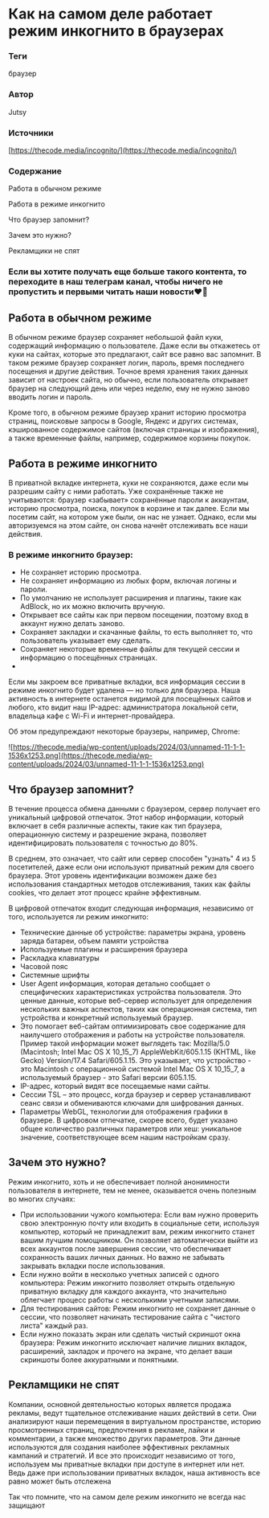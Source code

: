 # Как на самом деле работает режим инкогнито в браузерах

### Теги

браузер

### Автор

Jutsy

### Источники

[https://thecode.media/incognito/](https://thecode.media/incognito/)

### Содержание

Работа в обычном режиме

Работа в режиме инкогнито

Что браузер запомнит?

Зачем это нужно?

Рекламщики не спят

### Если вы хотите получать еще больше такого контента, то переходите в наш телеграм канал, чтобы ничего не пропустить и первыми читать наши новости❤️🫶

## Работа в обычном режиме

В обычном режиме браузер сохраняет небольшой файл куки, содержащий информацию о пользователе. Даже если вы откажетесь от куки на сайтах, которые это предлагают, сайт все равно вас запомнит. В таком режиме браузер сохраняет логин, пароль, время последнего посещения и другие действия. Точное время хранения таких данных зависит от настроек сайта, но обычно, если пользователь открывает браузер на следующий день или через неделю, ему не нужно заново вводить логин и пароль.

Кроме того, в обычном режиме браузер хранит историю просмотра страниц, поисковые запросы в Google, Яндекс и других системах, кэшированное содержимое сайтов (включая страницы и изображения), а также временные файлы, например, содержимое корзины покупок.

## Работа в режиме инкогнито

В приватной вкладке интернета, куки не сохраняются, даже если мы разрешим сайту с ними работать. Уже сохранённые также не учитываются: браузер «забывает» сохранённые пароли к аккаунтам, историю просмотра, поиска, покупок в корзине и так далее. Если мы посетим сайт, на котором уже были, он нас не узнает. Однако, если мы авторизуемся на этом сайте, он снова начнёт отслеживать все наши действия.

### В режиме инкогнито браузер:

- Не сохраняет историю просмотра.
- Не сохраняет информацию из любых форм, включая логины и пароли.
- По умолчанию не использует расширения и плагины, такие как AdBlock, но их можно включить вручную.
- Открывает все сайты как при первом посещении, поэтому вход в аккаунт нужно делать заново.
- Сохраняет закладки и скачанные файлы, то есть выполняет то, что пользователь указывает ему сделать.
- Сохраняет некоторые временные файлы для текущей сессии и информацию о посещённых страницах.
- 

Если мы закроем все приватные вкладки, вся информация сессии в режиме инкогнито будет удалена — но только для браузера. Наша активность в интернете останется видимой для посещённых сайтов и любого, кто видит наш IP-адрес: администратора локальной сети, владельца кафе с Wi-Fi и интернет-провайдера.

Об этом предупреждают некоторые браузеры, например, Chrome:

![https://thecode.media/wp-content/uploads/2024/03/unnamed-11-1-1-1536x1253.png](https://thecode.media/wp-content/uploads/2024/03/unnamed-11-1-1-1536x1253.png)

## Что браузер запомнит?

В течение процесса обмена данными с браузером, сервер получает его уникальный цифровой отпечаток. Этот набор информации, который включает в себя различные аспекты, такие как тип браузера, операционную систему и разрешение экрана, позволяет идентифицировать пользователя с точностью до 80%. 

В среднем, это означает, что сайт или сервер способен "узнать" 4 из 5 посетителей, даже если они используют приватный режим для своего браузера. Этот уровень идентификации возможен даже без использования стандартных методов отслеживания, таких как файлы cookies, что делает этот процесс крайне эффективным.

В цифровой отпечаток входит следующая информация, независимо от того, используется ли режим инкогнито:

- Технические данные об устройстве: параметры экрана, уровень заряда батареи, объем памяти устройства
- Используемые плагины и расширения браузера
- Раскладка клавиатуры
- Часовой пояс
- Системные шрифты
- User Agent информация, которая детально сообщает о специфических характеристиках устройства пользователя. Это ценные данные, которые веб-сервер использует для определения нескольких важных аспектов, таких как операционная система, тип устройства и конкретный используемый браузер.
- Это помогает веб-сайтам оптимизировать свое содержание для наилучшего отображения и работы на устройстве пользователя. Пример такой информации может выглядеть так: Mozilla/5.0 (Macintosh; Intel Mac OS X 10_15_7) AppleWebKit/605.1.15 (KHTML, like Gecko) Version/17.4 Safari/605.1.15. Это указывает, что устройство - это Macintosh с операционной системой Intel Mac OS X 10_15_7, а используемый браузер - это Safari версии 605.1.15.
- IP-адрес, который видят все посещаемые нами сайты.
- Сессии TSL – это процесс, когда браузер и сервер устанавливают сеанс связи и обмениваются ключами для шифрования данных.
- Параметры WebGL, технологии для отображения графики в браузере. В цифровом отпечатке, скорее всего, будет указано общее количество различных параметров или хеш: уникальное значение, соответствующее всем нашим настройкам сразу.

## Зачем это нужно?

Режим инкогнито, хоть и не обеспечивает полной анонимности пользователя в интернете, тем не менее, оказывается очень полезным во многих случаях:

- При использовании чужого компьютера: Если вам нужно проверить свою электронную почту или входить в социальные сети, используя компьютер, который не принадлежит вам, режим инкогнито станет вашим лучшим помощником. Он позволяет автоматически выйти из всех аккаунтов после завершения сессии, что обеспечивает сохранность ваших личных данных. Но важно не забывать закрывать вкладки после использования.
- Если нужно войти в несколько учетных записей с одного компьютера: Режим инкогнито позволяет открыть отдельную приватную вкладку для каждого аккаунта, что значительно облегчает процесс работы с несколькими учетными записями.
- Для тестирования сайтов: Режим инкогнито не сохраняет данные о сессии, что позволяет начинать тестирование сайта с "чистого листа" каждый раз.
- Если нужно показать экран или сделать чистый скриншот окна браузера: Режим инкогнито исключает наличие лишних вкладок, расширений, закладок и прочего на экране, что делает ваши скриншоты более аккуратными и понятными.

## Рекламщики не спят

Компании, основной деятельностью которых является продажа рекламы, ведут тщательное отслеживание наших действий в сети. Они анализируют наши перемещения в виртуальном пространстве, историю просмотренных страниц, предпочтения в рекламе, лайки и комментарии, а также множество других параметров. Эти данные используются для создания наиболее эффективных рекламных кампаний и стратегий. И все это происходит независимо от того, используем мы приватные вкладки при доступе в интернет или нет. Ведь даже при использовании приватных вкладок, наша активность все равно может быть отслежена

Так что помните, что на самом деле режим инкогнито не всегда нас защищают